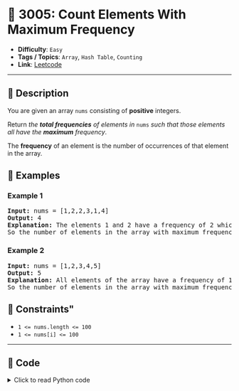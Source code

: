# 🧩 3005: Count Elements With Maximum Frequency

- **Difficulty**: `Easy`
- **Tags / Topics**: `Array`, `Hash Table`, `Counting`
- **Link**: [Leetcode](https://leetcode.com/problems/count-elements-with-maximum-frequency/)

---

## 📜 Description

<p>You are given an array <code>nums</code> consisting of <strong>positive</strong> integers.</p>

<p>Return <em>the <strong>total frequencies</strong> of elements in</em><em> </em><code>nums</code>&nbsp;<em>such that those elements all have the <strong>maximum</strong> frequency</em>.</p>

<p>The <strong>frequency</strong> of an element is the number of occurrences of that element in the array.</p>




## 🧪 Examples

### Example 1
<pre>
<strong>Input:</strong> nums = [1,2,2,3,1,4]
<strong>Output:</strong> 4
<strong>Explanation:</strong> The elements 1 and 2 have a frequency of 2 which is the maximum frequency in the array.
So the number of elements in the array with maximum frequency is 4.
</pre>


### Example 2
<pre>
<strong>Input:</strong> nums = [1,2,3,4,5]
<strong>Output:</strong> 5
<strong>Explanation:</strong> All elements of the array have a frequency of 1 which is the maximum.
So the number of elements in the array with maximum frequency is 5.
</pre>




## 📌 Constraints"
<ul>
	<li><code>1 &lt;= nums.length &lt;= 100</code></li>
	<li><code>1 &lt;= nums[i] &lt;= 100</code></li>
</ul>



---
<!--- code section starts -->
## 🧠 Code



<details>
<summary>Click to read Python code</summary>

```python
class Solution:
    def maxFrequencyElements(self, nums: List[int]) -> int:
        hm = defaultdict(int)
        for num in nums:
            hm[num] += 1
        freq = hm.values()
        mx = max(freq)
        res = 0
        for v in freq:
            if v == mx:
                res += mx
        return res

```

</details>
    

<!--- code section ends -->

